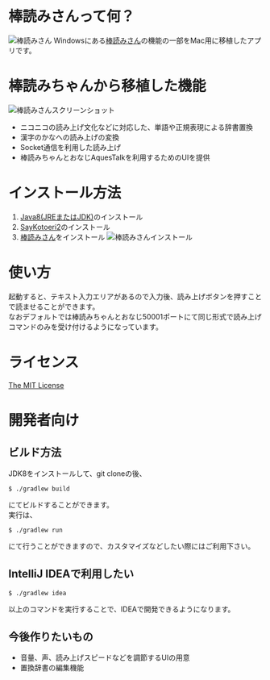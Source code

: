 # 棒読みさんって何？
![棒読みさん](https://raw.githubusercontent.com/sifue/bouyomisan/master/lips-icon.png)
Windowsにある[棒読みさん](http://chi.usamimi.info/Program/Application/BouyomiChan/)の機能の一部をMac用に移植したアプリです。

# 棒読みちゃんから移植した機能
![棒読みさんスクリーンショット](https://raw.githubusercontent.com/sifue/bouyomisan/master/doc/img/screenshot.png)
- ニコニコの読み上げ文化などに対応した、単語や正規表現による辞書置換
- 漢字のかなへの読み上げの変換
- Socket通信を利用した読み上げ
- 棒読みちゃんとおなじAquesTalkを利用するためのUIを提供

# インストール方法
1. [Java8(JREまたはJDK)](http://www.oracle.com/technetwork/java/javase/downloads/jdk8-downloads-2133151.html)のインストール
2. [SayKotoeri2](https://sites.google.com/site/nicohemus/home/saykotoeri2)のインストール
3. [棒読みさん](https://raw.githubusercontent.com/sifue/bouyomisan/master/bouyomisan-1.0.0.dmg)をインストール
![棒読みさんインストール](https://raw.githubusercontent.com/sifue/bouyomisan/master/doc/img/install.png)

# 使い方
起動すると、テキスト入力エリアがあるので入力後、読み上げボタンを押すことで読ませることができます。  
なおデフォルトでは棒読みちゃんとおなじ50001ポートにて同じ形式で読み上げコマンドのみを受け付けるようになっています。

# ライセンス
[The MIT License](http://opensource.org/licenses/MIT)  

# 開発者向け
## ビルド方法
JDK8をインストールして、git cloneの後、  
```
$ ./gradlew build
```
にてビルドすることができます。  
実行は、  
```
$ ./gradlew run
```
にて行うことができますので、カスタマイズなどしたい際にはご利用下さい。

## IntelliJ IDEAで利用したい
```
$ ./gradlew idea
```
以上のコマンドを実行することで、IDEAで開発できるようになります。

## 今後作りたいもの
- 音量、声、読み上げスピードなどを調節するUIの用意
- 置換辞書の編集機能


